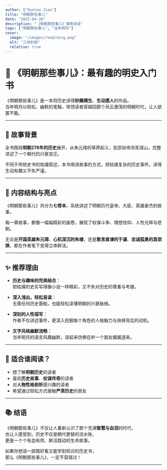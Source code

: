 ```yaml
---
author: ["Runtao Jiao"]
title: "明朝那些事儿"
date: "2025-04-28"
description: "《明朝那些事儿》推荐阅读"
tags: ["明朝那些事儿", "当年明月"]
cover:
  image: "/images/read/ming.png"
  alt: "三体封面"
  relative: true
---
```


# 📖 《明朝那些事儿》：最有趣的明史入门书

《明朝那些事儿》是一本将历史讲得**妙趣横生**、**生动感人**的作品。  
当年明月以轻松、幽默的笔触，带领读者穿越回那个风云激荡的明朝时代，让人欲罢不能。

---

## 🌳 故事背景

全书围绕**明朝276年的历史**展开，从朱元璋的草莽起义，到崇祯帝吊死煤山，完整讲述了一个朝代的兴衰变迁。

不同于传统史书的枯燥叙述，本书用讲故事的方式，把枯燥复杂的历史事件，讲得生动有趣又不失严谨。

---

## 🍃 内容结构与亮点

《明朝那些事儿》共分为**七卷本**，系统讲述了明朝历代皇帝、大臣、英雄豪杰的故事。

每一章故事，都像一幅幅精彩的画卷，展现了权谋斗争、理想信仰、人性光辉与悲剧。

无论是**开国英雄朱元璋**、**心机深沉的朱棣**，还是**敢言直谏的于谦**、**忠诚孤勇的袁崇焕**，都在作者笔下变得立体鲜活。

---

## ✨ 推荐理由

- **历史与趣味的完美结合**：  
  把枯燥的史实写得像小说一样精彩，又不失对历史的尊重与考据。

- **深入浅出，轻松易读**：  
  无需任何历史基础，也能轻松读懂明朝的兴衰脉络。

- **深刻的人性描写**：  
  作者不仅讲述事件，更深入挖掘每个角色的人格魅力与抉择背后的动机。

- **文字风格幽默流畅**：  
  当年明月的语言风趣幽默，读起来仿佛在听一个朋友娓娓道来。

---

## 🌟 适合谁阅读？

- 想了解**明朝历史**的读者
- 喜欢**历史故事**、**权谋传奇**的读者
- 对**人物性格剖析**感兴趣的读者
- 希望通过轻松方式接触**严肃历史**的朋友

---

## 📚 结语

《明朝那些事儿》不仅让人重新认识了那个充满**智慧与血泪**的时代，  
也让人感受到，历史不仅是朝代更替的流水账，  
更是一个个有血有肉、鲜活跳动的生命故事。

如果你想读一部既好看又能学到知识的历史书，  
那么《明朝那些事儿》，一定不容错过！

---
